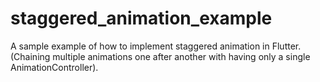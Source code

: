 # staggered_animation_example

A sample example of how to implement staggered animation in Flutter.
(Chaining multiple animations one after another with having only a single  
AnimationController).
